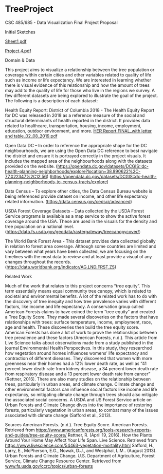 # TreeProject
CSC 485/685 - Data Visualization Final Project Proposal

Initial Sketches

[Sheet1.pdf](https://github.com/LNBeyak/TreeProject/files/8328899/Sheet1.pdf)

[Project 4.pdf](https://github.com/LNBeyak/TreeProject/files/8328712/Project.4.pdf)

Domain & Data

This project aims to visualize a relationship between the tree population or coverage within certain cities and other variables related to quality of life such as income or life expectancy. We are interested in learning whether there is visual evidence of this relationship and how the amount of trees may add to the quality of life for those who live in the regions we survey. 
A few different datasets are being explored to illustrate the goal of the project. The following is a description of each dataset:

Health Equity Report: District of Columbia 2018 - The Health Equity Report for DC was released in 2018 as a reference measure of the social and structural determinants of health reported in the district. It provides data related to healthcare, transportation, housing, income, employment, education, outdoor environment, and more. 
[HER Report FINAL_with letter and table_02_08_2019.pdf](https://github.com/LNBeyak/TreeProject/files/8328785/HER.Report.FINAL_with.letter.and.table_02_08_2019.pdf)

Open Data DC – In order to reference the appropriate shape for the DC neighbourhoods, we are using the Open Data DC reference to best navigate the district and ensure it is portrayed correctly in the project visuals. It includes the mapped area of the neighbourhoods along with the datasets provided on the website. 
(https://opendata.dc.gov/datasets/DCGIS::dc-health-planning-neighborhoods/explore?location=38.890622%2C-77.022347%2C12.56)
(https://opendata.dc.gov/datasets/DCGIS::dc-health-planning-neighborhoods-to-census-tracts/explore)

Data Census – To explore other cities, the Data Census Bureau website is being referenced provide dataset on income, and other life expectancy related information. 
(https://data.census.gov/cedsci/advanced)

USDA Forest Coverage Datasets – Data collected by the USDA Forest Service programs is available as a map service to show the active forest coverage around the USA. These are used in the visuals for the density and tree population on a national level.
(https://data.fs.usda.gov/geodata/rastergateway/treecanopycover/)

The World Bank Forest Area - This dataset provides data collected globally in relation to forest area coverage. Although some countries are limited and vary between what years have been collected, we are focusing on the timelines with the most data to review and at least provide a visual of any changes throughout the records. 
(https://data.worldbank.org/indicator/AG.LND.FRST.ZS)

Related Work

Much of the work that relates to this project concerns “tree equity”. This term essentially means equal community tree canopy, which is related to societal and environmental benefits. A lot of the related work has to do with the discovery of tree inequity and how tree prevalence varies with different factors, like income and life expectancy.
A conservation group called American Forests claims to have coined the term “tree equity” and created a Tree Equity Score. They made several discoveries on the factors that have relationships with trees: surface temperature, income, employment, race, age and health. These discoveries then build the tree equity score. American Forests has done a lot of work to prove the relationships between tree prevalence and these factors (American Forests, n.d.).
This article from Live Science talks about observations made from a study published in the journal Environmental Health Perspectives. In this study, they researched how vegetation around homes influences womens’ life expectancy and contraction of different diseases. They discovered that women with more greenness near their homes had a 12% lower death rate, as well as “41 percent lower death rate from kidney disease, a 34 percent lower death rate from respiratory disease and a 13 percent lower death rate from cancer” (Rettner, 2016).
There are also many studies on the relationship between trees, particularly in urban areas, and climate change. Climate change and other environmental factors can influence social factors like income and life expectancy, so mitigating climate change through trees should also mitigate the associated social concerns. A USDA and US Forest Service article on Urban Forests and Climate Change dives into the importance of restoring forests, particularly vegetation in urban areas, to combat many of the issues associated with climate change (Safford et al., 2013).

Sources
American Forests. (n.d.). Tree Equity Score. American Forests. Retrieved from https://www.americanforests.org/tools-research-reports-and-guides/tree-equity-score/
Rettner, R. (April 19, 2016). How the Plants Around Your Home May Affect Your Life Span. Live Science. Retrieved from https://www.livescience.com/54463-vegetation-mortality.html
Safford, H., Larry, E., McPherson, E.G., Nowak, D.J., and Westphal, L.M.. (August 2013). Urban Forests and Climate Change. U.S. Department of Agriculture, Forest Service, Climate Change Resource Center. Retrieved from www.fs.usda.gov/ccrc/topics/urban-forests 

